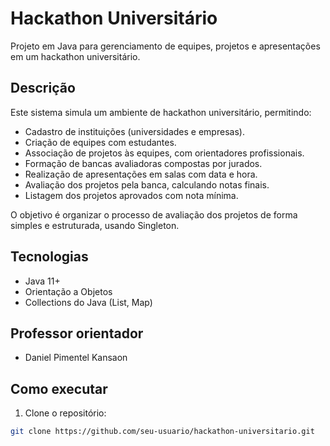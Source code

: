 # Hackathon Universitário

Projeto em Java para gerenciamento de equipes, projetos e apresentações em um hackathon universitário.

## Descrição

Este sistema simula um ambiente de hackathon universitário, permitindo:

- Cadastro de instituições (universidades e empresas).
- Criação de equipes com estudantes.
- Associação de projetos às equipes, com orientadores profissionais.
- Formação de bancas avaliadoras compostas por jurados.
- Realização de apresentações em salas com data e hora.
- Avaliação dos projetos pela banca, calculando notas finais.
- Listagem dos projetos aprovados com nota mínima.

O objetivo é organizar o processo de avaliação dos projetos de forma simples e estruturada, usando Singleton.

## Tecnologias

- Java 11+
- Orientação a Objetos
- Collections do Java (List, Map)

## Professor orientador
- Daniel Pimentel Kansaon

## Como executar

1. Clone o repositório:

```bash
git clone https://github.com/seu-usuario/hackathon-universitario.git
